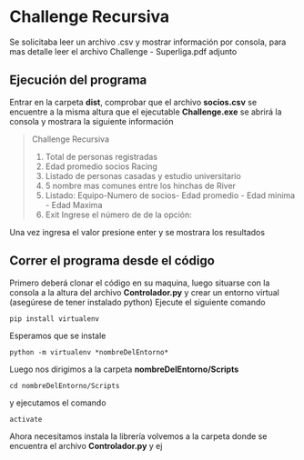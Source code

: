 # Challenge Recursiva
Se solicitaba leer un archivo .csv y mostrar información por consola, para mas detalle leer el archivo Challenge - Superliga.pdf adjunto

## Ejecución del programa
Entrar en la carpeta **dist**, comprobar que el archivo **socios.csv** se encuentre a la misma altura que el ejecutable **Challenge.exe** se abrirá la consola y mostrara la siguiente información  

>Challenge Recursiva 
>1) Total de personas registradas 
>2) Edad promedio socios Racing 
>3) Listado de personas casadas y estudio universitario
>4) 5 nombre mas comunes entre los hinchas de River 
>5) Listado: Equipo-Numero de socios- Edad promedio - Edad minima - Edad Maxima 
>6) Exit 
>Ingrese el número de de la opción:

Una vez ingresa el valor presione enter y se mostrara los resultados

## Correr el programa desde el código
Primero deberá clonar el código en su maquina, luego situarse con la consola a la altura del archivo **Controlador.py** y crear un entorno virtual (asegúrese de tener instalado python)
Ejecute el siguiente comando 

    pip install virtualenv
Esperamos que se instale

    python -m virtualenv *nombreDelEntorno*
Luego nos dirigimos a la carpeta **nombreDelEntorno/Scripts**

    cd nombreDelEntorno/Scripts
y ejecutamos el comando
	

    activate
Ahora necesitamos instala la librería
volvemos a la carpeta donde se encuentra el archivo **Controlador.py** y ej
<!--stackedit_data:
eyJoaXN0b3J5IjpbLTEwOTMzNTEyLC0xODA4NDU4MDc0XX0=
-->
